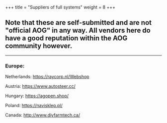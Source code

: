 +++
title = "Suppliers of full systems"
weight = 8
+++

## Note that these are self-submitted and are not "official AOG" in any way. All vendors here do have a good reputation within the AOG community however.

----

### Europe:

Netherlands: https://raycorp.nl/Webshop

Austria: https://www.autosteer.cc/

Hungary: https://agopen.shop/

Poland: https://navisklep.pl/  

Canada: http://www.diyfarmtech.ca/

###

